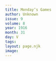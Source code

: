 ```yaml
---
title: Monday’s Games
author: Unknown
issue: 9
volume: 8
year: 1916
month: 31
day: V
tags:
layout: page.njk
image:
---
```



